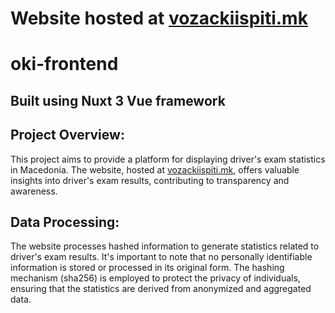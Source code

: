 # Website hosted at [vozackiispiti.mk](https://vozackiispiti.mk/)

# oki-frontend

## Built using Nuxt 3 Vue framework

## Project Overview:
This project aims to provide a platform for displaying driver's exam statistics in Macedonia. The website, hosted at [vozackiispiti.mk](https://vozackiispiti.netlify.app/), offers valuable insights into driver's exam results, contributing to transparency and awareness.

## Data Processing:
The website processes hashed information to generate statistics related to driver's exam results. It's important to note that no personally identifiable information is stored or processed in its original form. The hashing mechanism (sha256) is employed to protect the privacy of individuals, ensuring that the statistics are derived from anonymized and aggregated data.